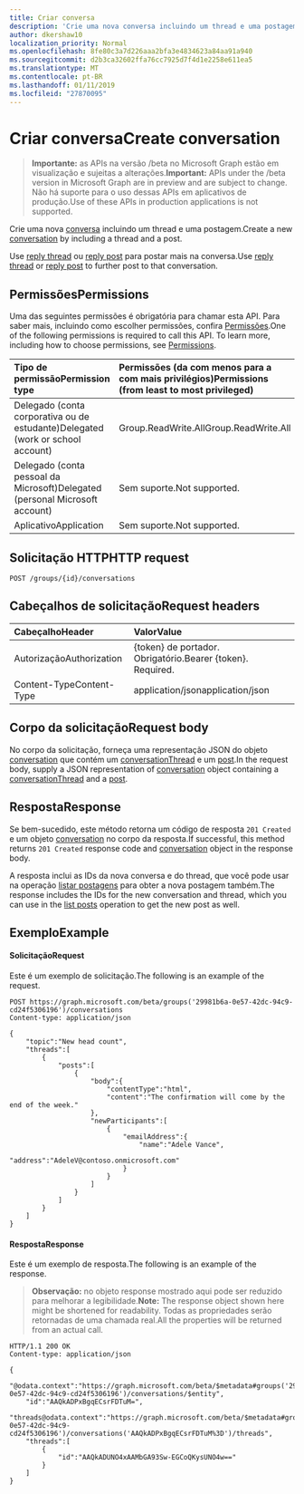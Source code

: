 ```yaml
---
title: Criar conversa
description: 'Crie uma nova conversa incluindo um thread e uma postagem. '
author: dkershaw10
localization_priority: Normal
ms.openlocfilehash: 8fe80c3a7d226aaa2bfa3e4834623a84aa91a940
ms.sourcegitcommit: d2b3ca32602ffa76cc7925d7f4d1e2258e611ea5
ms.translationtype: MT
ms.contentlocale: pt-BR
ms.lasthandoff: 01/11/2019
ms.locfileid: "27870095"
---
```

# <a name="create-conversation"></a><span data-ttu-id="90b57-103">Criar conversa</span><span class="sxs-lookup"><span data-stu-id="90b57-103">Create conversation</span></span>

> <span data-ttu-id="90b57-104">**Importante:** as APIs na versão /beta no Microsoft Graph estão em visualização e sujeitas a alterações.</span><span class="sxs-lookup"><span data-stu-id="90b57-104">**Important:** APIs under the /beta version in Microsoft Graph are in preview and are subject to change.</span></span> <span data-ttu-id="90b57-105">Não há suporte para o uso dessas APIs em aplicativos de produção.</span><span class="sxs-lookup"><span data-stu-id="90b57-105">Use of these APIs in production applications is not supported.</span></span>

<span data-ttu-id="90b57-106">Crie uma nova [conversa](../resources/conversation.md) incluindo um thread e uma postagem.</span><span class="sxs-lookup"><span data-stu-id="90b57-106">Create a new [conversation](../resources/conversation.md) by including a thread and a post.</span></span> 

<span data-ttu-id="90b57-107">Use [reply thread](conversationthread-reply.md) ou [reply post](post-reply.md) para postar mais na conversa.</span><span class="sxs-lookup"><span data-stu-id="90b57-107">Use [reply thread](conversationthread-reply.md) or [reply post](post-reply.md) to further post to that conversation.</span></span>

## <a name="permissions"></a><span data-ttu-id="90b57-108">Permissões</span><span class="sxs-lookup"><span data-stu-id="90b57-108">Permissions</span></span>
<span data-ttu-id="90b57-p102">Uma das seguintes permissões é obrigatória para chamar esta API. Para saber mais, incluindo como escolher permissões, confira [Permissões](/graph/permissions-reference).</span><span class="sxs-lookup"><span data-stu-id="90b57-p102">One of the following permissions is required to call this API. To learn more, including how to choose permissions, see [Permissions](/graph/permissions-reference).</span></span>

|<span data-ttu-id="90b57-111">Tipo de permissão</span><span class="sxs-lookup"><span data-stu-id="90b57-111">Permission type</span></span>      | <span data-ttu-id="90b57-112">Permissões (da com menos para a com mais privilégios)</span><span class="sxs-lookup"><span data-stu-id="90b57-112">Permissions (from least to most privileged)</span></span>              |
|:--------------------|:---------------------------------------------------------|
|<span data-ttu-id="90b57-113">Delegado (conta corporativa ou de estudante)</span><span class="sxs-lookup"><span data-stu-id="90b57-113">Delegated (work or school account)</span></span> | <span data-ttu-id="90b57-114">Group.ReadWrite.All</span><span class="sxs-lookup"><span data-stu-id="90b57-114">Group.ReadWrite.All</span></span>    |
|<span data-ttu-id="90b57-115">Delegado (conta pessoal da Microsoft)</span><span class="sxs-lookup"><span data-stu-id="90b57-115">Delegated (personal Microsoft account)</span></span> | <span data-ttu-id="90b57-116">Sem suporte.</span><span class="sxs-lookup"><span data-stu-id="90b57-116">Not supported.</span></span>    |
|<span data-ttu-id="90b57-117">Aplicativo</span><span class="sxs-lookup"><span data-stu-id="90b57-117">Application</span></span> | <span data-ttu-id="90b57-118">Sem suporte.</span><span class="sxs-lookup"><span data-stu-id="90b57-118">Not supported.</span></span> |

## <a name="http-request"></a><span data-ttu-id="90b57-119">Solicitação HTTP</span><span class="sxs-lookup"><span data-stu-id="90b57-119">HTTP request</span></span>
<!-- { "blockType": "ignored" } -->
```http
POST /groups/{id}/conversations
```

## <a name="request-headers"></a><span data-ttu-id="90b57-120">Cabeçalhos de solicitação</span><span class="sxs-lookup"><span data-stu-id="90b57-120">Request headers</span></span>
| <span data-ttu-id="90b57-121">Cabeçalho</span><span class="sxs-lookup"><span data-stu-id="90b57-121">Header</span></span>       | <span data-ttu-id="90b57-122">Valor</span><span class="sxs-lookup"><span data-stu-id="90b57-122">Value</span></span> |
|:---------------|:--------|
| <span data-ttu-id="90b57-123">Autorização</span><span class="sxs-lookup"><span data-stu-id="90b57-123">Authorization</span></span>  | <span data-ttu-id="90b57-p103">{token} de portador. Obrigatório.</span><span class="sxs-lookup"><span data-stu-id="90b57-p103">Bearer {token}. Required.</span></span>  |
| <span data-ttu-id="90b57-126">Content-Type</span><span class="sxs-lookup"><span data-stu-id="90b57-126">Content-Type</span></span>  | <span data-ttu-id="90b57-127">application/json</span><span class="sxs-lookup"><span data-stu-id="90b57-127">application/json</span></span>  |

## <a name="request-body"></a><span data-ttu-id="90b57-128">Corpo da solicitação</span><span class="sxs-lookup"><span data-stu-id="90b57-128">Request body</span></span>
<span data-ttu-id="90b57-129">No corpo da solicitação, forneça uma representação JSON do objeto [conversation](../resources/conversation.md) que contém um [conversationThread](../resources/conversationthread.md) e um [post](../resources/post.md).</span><span class="sxs-lookup"><span data-stu-id="90b57-129">In the request body, supply a JSON representation of [conversation](../resources/conversation.md) object containing a [conversationThread](../resources/conversationthread.md) and a [post](../resources/post.md).</span></span>

## <a name="response"></a><span data-ttu-id="90b57-130">Resposta</span><span class="sxs-lookup"><span data-stu-id="90b57-130">Response</span></span>
<span data-ttu-id="90b57-131">Se bem-sucedido, este método retorna um código de resposta `201 Created` e um objeto [conversation](../resources/conversation.md) no corpo da resposta.</span><span class="sxs-lookup"><span data-stu-id="90b57-131">If successful, this method returns `201 Created` response code and [conversation](../resources/conversation.md) object in the response body.</span></span> 

<span data-ttu-id="90b57-132">A resposta inclui as IDs da nova conversa e do thread, que você pode usar na operação [listar postagens](conversationthread-list-posts.md) para obter a nova postagem também.</span><span class="sxs-lookup"><span data-stu-id="90b57-132">The response includes the IDs for the new conversation and thread, which you can use in the [list posts](conversationthread-list-posts.md) operation to get the new post as well.</span></span>

## <a name="example"></a><span data-ttu-id="90b57-133">Exemplo</span><span class="sxs-lookup"><span data-stu-id="90b57-133">Example</span></span>
#### <a name="request"></a><span data-ttu-id="90b57-134">Solicitação</span><span class="sxs-lookup"><span data-stu-id="90b57-134">Request</span></span>
<span data-ttu-id="90b57-135">Este é um exemplo de solicitação.</span><span class="sxs-lookup"><span data-stu-id="90b57-135">The following is an example of the request.</span></span>
<!-- {
  "blockType": "request",
  "name": "create_conversation_from_group"
}-->
```http
POST https://graph.microsoft.com/beta/groups('29981b6a-0e57-42dc-94c9-cd24f5306196')/conversations
Content-type: application/json

{
    "topic":"New head count",
    "threads":[
        {
            "posts":[
                {
                    "body":{
                        "contentType":"html",
                        "content":"The confirmation will come by the end of the week."
                    },
                    "newParticipants":[
                        {
                            "emailAddress":{
                                "name":"Adele Vance",
                                "address":"AdeleV@contoso.onmicrosoft.com"
                            }
                        }
                    ]
                }
            ]
        }
    ]
}
```

#### <a name="response"></a><span data-ttu-id="90b57-136">Resposta</span><span class="sxs-lookup"><span data-stu-id="90b57-136">Response</span></span>
<span data-ttu-id="90b57-137">Este é um exemplo de resposta.</span><span class="sxs-lookup"><span data-stu-id="90b57-137">The following is an example of the response.</span></span>
><span data-ttu-id="90b57-138">**Observação:** no objeto response mostrado aqui pode ser reduzido para melhorar a legibilidade.</span><span class="sxs-lookup"><span data-stu-id="90b57-138">**Note:** The response object shown here might be shortened for readability.</span></span> <span data-ttu-id="90b57-139">Todas as propriedades serão retornadas de uma chamada real.</span><span class="sxs-lookup"><span data-stu-id="90b57-139">All the properties will be returned from an actual call.</span></span>
<!-- {
  "blockType": "response",
  "truncated": true,
  "@odata.type": "microsoft.graph.conversation"
} -->
```http
HTTP/1.1 200 OK
Content-type: application/json

{
    "@odata.context":"https://graph.microsoft.com/beta/$metadata#groups('29981b6a-0e57-42dc-94c9-cd24f5306196')/conversations/$entity",
    "id":"AAQkADPxBgqECsrFDTuM=",
    "threads@odata.context":"https://graph.microsoft.com/beta/$metadata#groups('29981b6a-0e57-42dc-94c9-cd24f5306196')/conversations('AAQkADPxBgqECsrFDTuM%3D')/threads",
    "threads":[
        {
            "id":"AAQkADUNO4xAAMbGA93Sw-EGCoQKysUNO4w=="
        }
    ]
}
```

<!-- uuid: 8fcb5dbc-d5aa-4681-8e31-b001d5168d79
2015-10-25 14:57:30 UTC -->
<!-- {
  "type": "#page.annotation",
  "description": "Create Conversation",
  "keywords": "",
  "section": "documentation",
  "tocPath": ""
}-->
